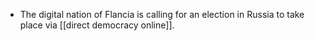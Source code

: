 - The digital nation of Flancia is calling for an election in Russia to take place via [[direct democracy online]].
